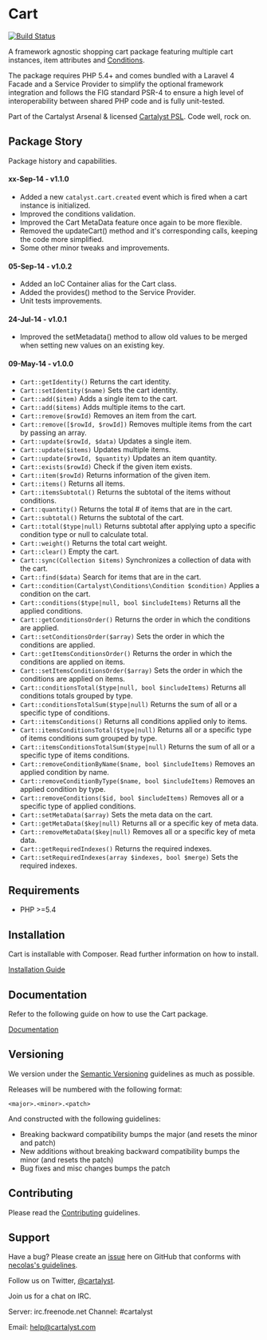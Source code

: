 # Cart

[![Build Status](http://ci.cartalyst.com/build-status/svg/1)](http://ci.cartalyst.com/build-status/view/1)

A framework agnostic shopping cart package featuring multiple cart instances, item attributes and [Conditions](https://cartalyst.com/manual/conditions).

The package requires PHP 5.4+ and comes bundled with a Laravel 4 Facade and a Service Provider to simplify the optional framework integration and follows the FIG standard PSR-4 to ensure a high level of interoperability between shared PHP code and is fully unit-tested.

Part of the Cartalyst Arsenal & licensed [Cartalyst PSL](license.txt). Code well, rock on.

## Package Story

Package history and capabilities.

#### xx-Sep-14 - v1.1.0

- Added a new `catalyst.cart.created` event which is fired when a cart instance is initialized.
- Improved the conditions validation.
- Improved the Cart MetaData feature once again to be more flexible.
- Removed the updateCart() method and it's corresponding calls, keeping the code more simplified.
- Some other minor tweaks and improvements.

#### 05-Sep-14 - v1.0.2

- Added an IoC Container alias for the Cart class.
- Added the provides() method to the Service Provider.
- Unit tests improvements.

#### 24-Jul-14 - v1.0.1

- Improved the setMetadata() method to allow old values to be merged when setting new values on an existing key.

#### 09-May-14 - v1.0.0

- ```Cart::getIdentity()``` Returns the cart identity.
- ```Cart::setIdentity($name)``` Sets the cart identity.
- ```Cart::add($item)``` Adds a single item to the cart.
- ```Cart::add($items)``` Adds multiple items to the cart.
- ```Cart::remove($rowId)``` Removes an item from the cart.
- ```Cart::remove([$rowId, $rowId])``` Removes multiple items from the cart by passing an array.
- ```Cart::update($rowId, $data)``` Updates a single item.
- ```Cart::update($items)``` Updates multiple items.
- ```Cart::update($rowId, $quantity)``` Updates an item quantity.
- ```Cart::exists($rowId)``` Check if the given item exists.
- ```Cart::item($rowId)``` Returns information of the given item.
- ```Cart::items()``` Returns all items.
- ```Cart::itemsSubtotal()``` Returns the subtotal of the items without conditions.
- ```Cart::quantity()``` Returns the total # of items that are in the cart.
- ```Cart::subtotal()``` Returns the subtotal of the cart.
- ```Cart::total($type|null)``` Returns subtotal after applying upto a specific condition type or null to calculate total.
- ```Cart::weight()``` Returns the total cart weight.
- ```Cart::clear()``` Empty the cart.
- ```Cart::sync(Collection $items)``` Synchronizes a collection of data with the cart.
- ```Cart::find($data)``` Search for items that are in the cart.
- ```Cart::condition(Cartalyst\Conditions\Condition $condition)``` Applies a condition on the cart.
- ```Cart::conditions($type|null, bool $includeItems)``` Returns all the applied conditions.
- ```Cart::getConditionsOrder()``` Returns the order in which the conditions are applied.
- ```Cart::setConditionsOrder($array)``` Sets the order in which the conditions are applied.
- ```Cart::getItemsConditionsOrder()``` Returns the order in which the conditions are applied on items.
- ```Cart::setItemsConditionsOrder($array)``` Sets the order in which the conditions are applied on items.
- ```Cart::conditionsTotal($type|null, bool $includeItems)``` Returns all conditions totals grouped by type.
- ```Cart::conditionsTotalSum($type|null)``` Returns the sum of all or a specific type of conditions.
- ```Cart::itemsConditions()``` Returns all conditions applied only to items.
- ```Cart::itemsConditionsTotal($type|null)``` Returns all or a specific type of items conditions sum grouped by type.
- ```Cart::itemsConditionsTotalSum($type|null)``` Returns the sum of all or a specific type of items conditions.
- ```Cart::removeConditionByName($name, bool $includeItems)``` Removes an applied condition by name.
- ```Cart::removeConditionByType($name, bool $includeItems)``` Removes an applied condition by type.
- ```Cart::removeConditions($id, bool $includeItems)``` Removes all or a specific type of applied conditions.
- ```Cart::setMetaData($array)``` Sets the meta data on the cart.
- ```Cart::getMetaData($key|null)``` Returns all or a specific key of meta data.
- ```Cart::removeMetaData($key|null)``` Removes all or a specific key of meta data.
- ```Cart::getRequiredIndexes()``` Returns the required indexes.
- ```Cart::setRequiredIndexes(array $indexes, bool $merge)``` Sets the required indexes.

## Requirements

- PHP >=5.4

## Installation

Cart is installable with Composer. Read further information on how to install.

[Installation Guide](https://cartalyst.com/manual/cart#installation)

## Documentation

Refer to the following guide on how to use the Cart package.

[Documentation](https://cartalyst.com/manual/cart)

## Versioning

We version under the [Semantic Versioning](http://semver.org/) guidelines as much as possible.

Releases will be numbered with the following format:

`<major>.<minor>.<patch>`

And constructed with the following guidelines:

* Breaking backward compatibility bumps the major (and resets the minor and patch)
* New additions without breaking backward compatibility bumps the minor (and resets the patch)
* Bug fixes and misc changes bumps the patch

## Contributing

Please read the [Contributing](contributing.md) guidelines.

## Support

Have a bug? Please create an [issue](https://github.com/cartalyst/cart/issues) here on GitHub that conforms with [necolas's guidelines](https://github.com/necolas/issue-guidelines).

Follow us on Twitter, [@cartalyst](http://twitter.com/cartalyst).

Join us for a chat on IRC.

Server: irc.freenode.net
Channel: #cartalyst

Email: help@cartalyst.com
